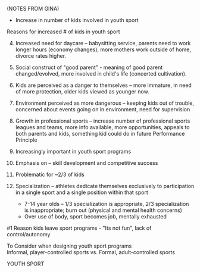 (NOTES FROM GINA)

- Increase in number of kids involved in youth sport

Reasons for increased # of kids in youth sport

4. Increased need for daycare – babysitting service, parents need to work longer hours (economy changes), more mothers work outside of home, divorce rates higher.
5. Social construct of "good parent" - meaning of good parent changed/evolved, more involved in child's life (concerted cultivation).
6. Kids are perceived as a danger to themselves – more immature, in need of more protection, older kids viewed as younger now.
7. Environment perceived as more dangerous – keeping kids out of trouble, concerned about events going on in environment, need for supervision
8. Growth in professional sports – increase number of professional sports leagues and teams, more info available, more opportunities, appeals to both parents and kids, something kid could do in future 
Performance Principle

11. Increasingly important in youth sport programs
12. Emphasis on – skill development and competitive success
13. Problematic for ~2/3 of kids
14. Specialization – athletes dedicate themselves exclusively to participation in a single sport and a single position within that sport
    
    - 7-14 year olds – 1/3 specialization is appropriate, 2/3 specialization is inappropriate; burn out (physical and mental health concerns)
    - Over use of body, sport becomes job, mentally exhausted

#1 Reason kids leave sport programs - "Its not fun", lack of control/autonomy
 
To Consider when designing youth sport programs  
Informal, player-controlled sports vs. Formal, adult-controlled sports
 
YOUTH SPORT